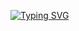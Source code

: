 [![Typing SVG](https://readme-typing-svg.demolab.com?font=Jacquard+24+Charted&size=150&pause=1000&color=F70000&center=true&vCenter=true&width=1000&height=120&lines=Seth+x+Liya)](https://git.io/typing-svg)

